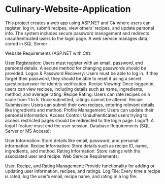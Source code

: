 # Culinary-Website-Application
 This project creates a web app using ASP.NET and C# where users can register, log in, submit recipes, view others’ recipes, and update personal info. The system includes secure password management and redirects unauthenticated users to the login page. A web service manages data, stored in SQL Server .

Website Requirements (ASP.NET with C#):

User Registration: Users must register with an email, password, and personal details. A secure method for changing passwords should be provided.
Logon & Password Recovery: Users must be able to log in. If they forget their password, they should be able to reset it using a secret question/answer for identity verification.
Recipe Viewing: Once logged in, users can view recipes, including details such as name, ingredients, method, and average rating.
Recipe Rating: Users can rate recipes on a scale from 1 to 5. Once submitted, ratings cannot be altered.
Recipe Submission: Users can submit their own recipes, entering relevant details like ingredients and method.
Profile Management: Users can update their personal information.
Access Control: Unauthenticated users trying to access restricted pages should be redirected to the login page.
Logoff: A logoff feature must end the user session.
Database Requirements (SQL Server or MS Access):

User Information: Store details like email, password, and personal information.
Recipe Information: Store details such as recipe ID, name, ingredients, and method.
Rating Information: Store ratings with the associated user and recipe.
Web Service Requirements:

User, Recipe, and Rating Management: Provide functionality for adding or updating user information, recipes, and ratings.
Log File: Every time a recipe is rated, log the user’s email, recipe name, and rating in a log file.
